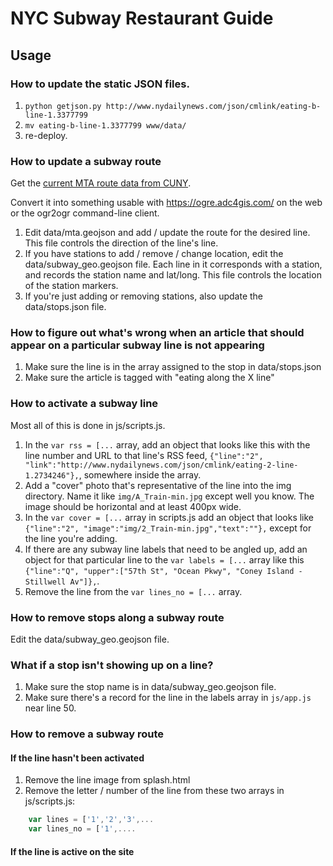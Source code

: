 # NYC Subway Restaurant Guide

## Usage

### How to update the static JSON files.
1. `python getjson.py http://www.nydailynews.com/json/cmlink/eating-b-line-1.3377799`
2. `mv eating-b-line-1.3377799 www/data/`
3. re-deploy.

### How to update a subway route
Get the [current MTA route data from CUNY](http://www.gc.cuny.edu/Page-Elements/Academics-Research-Centers-Initiatives/Centers-and-Institutes/Center-for-Urban-Research/CUNY-Mapping-Service/Projects/NYC-Subway-GIS-update-Hudson-Yards,-7-Line-Extension).

Convert it into something usable with https://ogre.adc4gis.com/ on the web or the ogr2ogr command-line client.

1. Edit data/mta.geojson and add / update the route for the desired line. This file controls the direction of the line's line.
2. If you have stations to add / remove / change location, edit the data/subway_geo.geojson file. Each line in it corresponds with a station, and records the station name and lat/long. This file controls the location of the station markers.
3. If you're just adding or removing stations, also update the data/stops.json file.

### How to figure out what's wrong when an article that should appear on a particular subway line is not appearing

1. Make sure the line is in the array assigned to the stop in data/stops.json
2. Make sure the article is tagged with "eating along the X line"

### How to activate a subway line

Most all of this is done in js/scripts.js.

1. In the `var rss = [...` array, add an object that looks like this with the line number and URL to that line's RSS feed, `{"line":"2", "link":"http://www.nydailynews.com/json/cmlink/eating-2-line-1.2734246"},`, somewhere inside the array.
2. Add a "cover" photo that's representative of the line into the img directory. Name it like `img/A_Train-min.jpg` except well you know. The image should be horizontal and at least 400px wide.
3. In the  `var cover = [...` array in scripts.js add an object that looks like `{"line":"2", "image":"img/2_Train-min.jpg","text":""},` except for the line you're adding.
4. If there are any subway line labels that need to be angled up, add an object for that particular line to the `var labels = [...` array like this `{"line":"Q", "upper":["57th St", "Ocean Pkwy", "Coney Island - Stillwell Av"]},`.
5. Remove the line from the `var lines_no = [...` array.

### How to remove stops along a subway route

Edit the data/subway_geo.geojson file.

### What if a stop isn't showing up on a line?

1. Make sure the stop name is in data/subway_geo.geojson file.
2. Make sure there's a record for the line in the labels array in `js/app.js` near line 50.

### How to remove a subway route

#### If the line hasn't been activated

1. Remove the line image from splash.html
2. Remove the letter / number of the line from these two arrays in js/scripts.js:
```js
    var lines = ['1','2','3',...
    var lines_no = ['1',....
``` 

#### If the line is active on the site 
